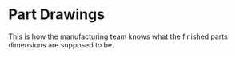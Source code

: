 # Part Drawings

This is how the manufacturing team knows what the finished parts dimensions are supposed to be.